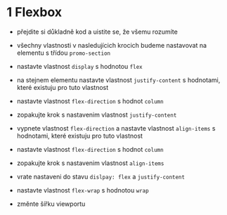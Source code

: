# 1 Flexbox

- přejdite si důkladně kod a uistite se, že všemu rozumíte

- všechny vlastnosti v nasledujícich krocich budeme nastavovat na elementu s třídou `promo-section`

- nastavte vlastnost `display` s hodnotou `flex`

- na stejnem elementu nastavte vlastnost `justify-content` s hodnotami, které existuju pro tuto vlastnost

- nastavte vlastnost `flex-direction` s hodnot `column`

- zopakujte krok s nastavenim vlastnost `justify-content`

- vypnete vlastnost `flex-direction` a nastavte vlastnost `align-items` s hodnotami, které existuju pro tuto vlastnost

- nastavte vlastnost `flex-direction` s hodnot `column`

- zopakujte krok s nastavenim vlastnost `align-items`

- vrate nastaveni do stavu `dislpay: flex` a `justify-content`

- nastavte vlastnost `flex-wrap` s hodnotou `wrap`

- změnte šířku viewportu
